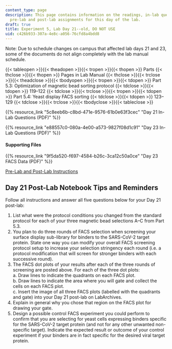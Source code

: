 ```yaml
---
content_type: page
description: This page contains information on the readings, in-lab questions, and
  pre-lab and post-lab assignments for this day of the lab.
draft: true
title: Experiment 5, Lab Day 21--old, DO NOT USE
uid: c426b933-307a-4e8c-a056-76cfd8a4bdd8
---
```

Note: Due to schedule changes on campus that affected lab days 21 and 23, some of the documents do not align completely with the lab manual schedule.

{{< tableopen >}}{{< theadopen >}}{{< tropen >}}{{< thopen >}}
Parts
{{< thclose >}}{{< thopen >}}
Pages in Lab Manual
{{< thclose >}}{{< trclose >}}{{< theadclose >}}{{< tbodyopen >}}{{< tropen >}}{{< tdopen >}}
Part 5.3: Optimization of magnetic bead sorting protocol
{{< tdclose >}}{{< tdopen >}}
119–122
{{< tdclose >}}{{< trclose >}}{{< tropen >}}{{< tdopen >}}
Part 5.4: Yeast display FACS sorting
{{< tdclose >}}{{< tdopen >}}
123–129
{{< tdclose >}}{{< trclose >}}{{< tbodyclose >}}{{< tableclose >}}

{{% resource_link "5c8eeb6b-c8bd-471e-9576-61b0e63f3cec" "Day 21 In-Lab Questions (PDF)" %}}

{{% resource_link "e88557c0-080a-4e00-a573-9827f08d1c91" "Day 23 In-Lab Questions (PDF)" %}}

#### Supporting Files

{{% resource_link "9f5da520-f697-4584-b26c-3ca12c50a0ce" "Day 23 FACS Data (PDF)" %}}

[Pre-Lab and Post-Lab Instructions](https://draft.ocw.mit.edu/courses/7-003-applied-molecular-biology-lab-spring-2022/pages/lab-notebook-instructions/)

## Day 21 Post-Lab Notebook Tips and Reminders

Follow all instructions and answer all five questions below for your Day 21 post-lab:

1. List what were the protocol conditions you changed from the standard protocol for each of your three magnetic bead selections A–C from Part 5.3.
2. You plan to do three rounds of FACS selection when screening your surface display sub-library for binders to the SARS-CoV-2 target protein. State one way you can modify your overall FACS screening protocol setup to increase your selection stringency each round (i.e. a protocol modification that will screen for stronger binders with each successive round).
3. The FACS dot plots of your results after each of the three rounds of screening are posted above. For each of the three dot plots:             
    a. Draw lines to indicate the quadrants on each FACS plot.             
    b. Draw lines to indicate the area where you will gate and collect the cells on each FACS plot.             
    c. Insert the image of all three FACS plots (labelled with the quadrants and gate) into your Day 21 post-lab on LabArchives.
4. Explain in general why you chose that region on the FACS plot for drawing your gate.
5. Design a possible control FACS experiment you could perform to confirm that you are selecting for yeast cells expressing binders specific for the SARS-CoV-2 target protein (and not for any other unwanted non-specific target). Indicate the expected result or outcome of your control experiment if your binders are in fact specific for the desired viral target protein.